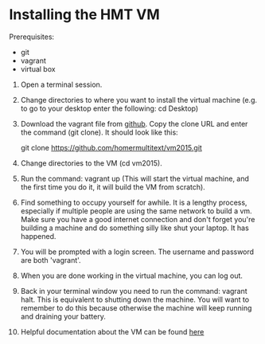 # Installing the HMT VM #

Prerequisites:
- git
- vagrant
- virtual box

1. Open a terminal session.
2. Change directories to where you want to install the virtual machine (e.g. to go to your desktop enter the following: cd Desktop)
3. Download the vagrant file from [github](https://github.com/homermultitext/vm2015). Copy the clone URL and enter the command (git clone). It should look like this:

    git clone https://github.com/homermultitext/vm2015.git

4. Change directories to the VM (cd vm2015).
5. Run the command: vagrant up (This will start the virtual machine, and the first time you do it, it will build the VM from scratch).
6. Find something to occupy yourself for awhile. It is a lengthy process, especially if multiple people are using the same network to build a vm. Make sure you have a good internet connection and don't forget you're building a machine and do something silly like shut your laptop. It has happened.
7. You will be prompted with a login screen. The username and password are both 'vagrant'.
8. When you are done working in the virtual machine, you can log out.
9. Back in your terminal window you need to run the command: vagrant halt. This is equivalent to shutting down the machine. You will want to remember to do this because otherwise the machine will keep running and draining your battery.
10. Helpful documentation about the VM can be found [here](http://homermultitext.github.io/vm2015/)
